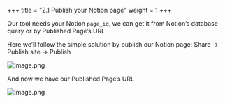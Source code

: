 +++
title = "2.1 Publish your Notion page"
weight = 1
+++


Our tool needs your Notion `page_id`, we can get it from Notion’s database query or by Published Page’s URL


Here we’ll follow the simple solution by publish our Notion page: Share → Publish site → Publish


![image.png](/images/002-ii-level-1-notion-to-md/002-2-setup-notion-page/8-184193-image.png)


And now we have our Published Page’s URL


![image.png](/images/002-ii-level-1-notion-to-md/002-2-setup-notion-page/8-398818-image.png)


